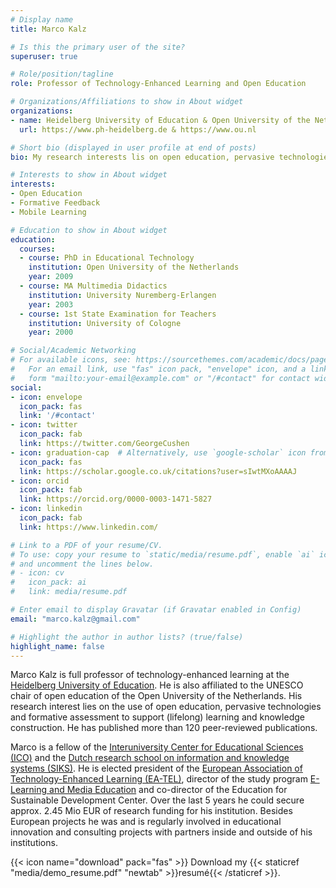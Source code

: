 ```yaml
---
# Display name
title: Marco Kalz

# Is this the primary user of the site?
superuser: true

# Role/position/tagline
role: Professor of Technology-Enhanced Learning and Open Education

# Organizations/Affiliations to show in About widget
organizations:
- name: Heidelberg University of Education & Open University of the Netherlands
  url: https://www.ph-heidelberg.de & https://www.ou.nl

# Short bio (displayed in user profile at end of posts)
bio: My research interests lis on open education, pervasive technologies and formative assessment to support (lifelong) learning and knowledge construction.

# Interests to show in About widget
interests:
- Open Education
- Formative Feedback
- Mobile Learning

# Education to show in About widget
education:
  courses:
  - course: PhD in Educational Technology
    institution: Open University of the Netherlands
    year: 2009
  - course: MA Multimedia Didactics
    institution: University Nuremberg-Erlangen
    year: 2003
  - course: 1st State Examination for Teachers
    institution: University of Cologne
    year: 2000

# Social/Academic Networking
# For available icons, see: https://sourcethemes.com/academic/docs/page-builder/#icons
#   For an email link, use "fas" icon pack, "envelope" icon, and a link in the
#   form "mailto:your-email@example.com" or "/#contact" for contact widget.
social:
- icon: envelope
  icon_pack: fas
  link: '/#contact'
- icon: twitter
  icon_pack: fab
  link: https://twitter.com/GeorgeCushen
- icon: graduation-cap  # Alternatively, use `google-scholar` icon from `ai` icon pack
  icon_pack: fas
  link: https://scholar.google.co.uk/citations?user=sIwtMXoAAAAJ
- icon: orcid
  icon_pack: fab
  link: https://orcid.org/0000-0003-1471-5827
- icon: linkedin
  icon_pack: fab
  link: https://www.linkedin.com/

# Link to a PDF of your resume/CV.
# To use: copy your resume to `static/media/resume.pdf`, enable `ai` icons in `params.toml`, 
# and uncomment the lines below.
# - icon: cv
#   icon_pack: ai
#   link: media/resume.pdf

# Enter email to display Gravatar (if Gravatar enabled in Config)
email: "marco.kalz@gmail.com"

# Highlight the author in author lists? (true/false)
highlight_name: false
---
```


Marco Kalz is full professor of technology-enhanced learning at the <a href="https://www.ph-heidelberg.de">Heidelberg University of Education</a>. He is also affiliated to the UNESCO chair of open education of the Open University of the Netherlands. His research interest lies on the use of open education, pervasive technologies and formative assessment to support (lifelong) learning and knowledge construction. He has published more than 120 peer-reviewed publications. 

Marco is a fellow of the <a href="https://ico-education.nl">Interuniversity Center for Educational Sciences (ICO)</a> and the <a href="http://www.siks.nl">Dutch research school on information and knowledge systems (SIKS)</a>. He is elected president of the <a href="https://www.ea-tel.eu">European Association of Technology-Enhanced Learning (EA-TEL)</a>, director of the study program <a href="https://elmeb.org">E-Learning and Media Education</a> and co-director of the Education for Sustainable Development Center. Over the last 5 years he could secure approx. 2.45 Mio EUR of research funding for his institution. Besides European projects he was and is regularly involved in educational innovation and consulting projects with partners inside and outside of his institutions.

{{< icon name="download" pack="fas" >}} Download my {{< staticref "media/demo_resume.pdf" "newtab" >}}resumé{{< /staticref >}}.
